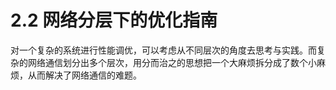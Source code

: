 # 2.2 网络分层下的优化指南

对一个复杂的系统进行性能调优，可以考虑从不同层次的角度去思考与实践。而复杂的网络通信划分出多个层次，用分而治之的思想把一个大麻烦拆分成了数个小麻烦，从而解决了网络通信的难题。